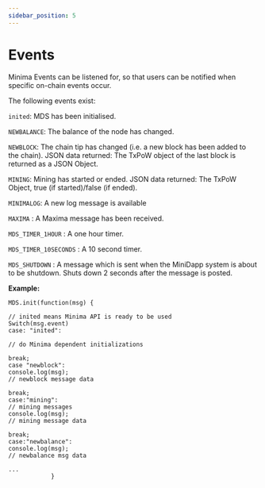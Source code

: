 ```yaml
---
sidebar_position: 5
---
```


# Events

Minima Events can be listened for, so that users can be notified when specific on-chain events occur.

The following events exist:

`inited`: MDS has been initialised.

`NEWBALANCE`: The balance of the node has changed. 

`NEWBLOCK`: The chain tip has changed (i.e. a new block has been added to the chain). JSON data returned: The TxPoW object of the last block is returned as a JSON Object.

`MINING`: Mining has started or ended. 
JSON data returned: The TxPoW Object, true (if started)/false (if ended).

`MINIMALOG`: A new log message is available

`MAXIMA` : A Maxima message has been received.

`MDS_TIMER_1HOUR` : A one hour timer.

`MDS_TIMER_10SECONDS` : A 10 second timer.

`MDS_SHUTDOWN` : A message which is sent when the MiniDapp system is about to be shutdown. Shuts down 2 seconds after the message is posted.



**Example:**

```
MDS.init(function(msg) {

// inited means Minima API is ready to be used
Switch(msg.event)
case: "inited":

// do Minima dependent initializations

break;
case "newblock":
console.log(msg);
// newblock message data

break;
case:"mining":
// mining messages
console.log(msg);
// mining message data

break;
case:"newbalance":
console.log(msg);
// newbalance msg data

...
            }
```

